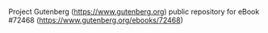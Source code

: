 Project Gutenberg (https://www.gutenberg.org) public repository
for eBook #72468 (https://www.gutenberg.org/ebooks/72468)
